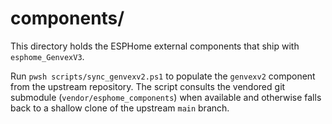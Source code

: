 # components/

This directory holds the ESPHome external components that ship with `esphome_GenvexV3`.

Run `pwsh scripts/sync_genvexv2.ps1` to populate the `genvexv2` component from the upstream repository. The script consults the vendored git submodule (`vendor/esphome_components`) when available and otherwise falls back to a shallow clone of the upstream `main` branch.
